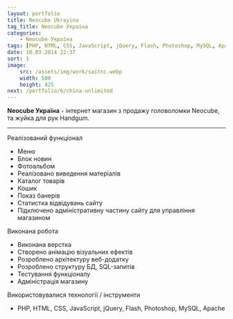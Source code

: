 ```yaml
---
layout: portfolio
title: Neocube Ukrayina
tag_title: Neocube Україна
categories:
    - Neocube Україна
tags: [PHP, HTML, CSS, JavaScript, jQuery, Flash, Photoshop, MySQL, Apache]
date: 10.03.2014 22:37
sort: 1
image: 
    src: /assets/img/work/saitnc.webp 
    width: 500
    height: 425
next: /portfolio/6/china-unlimited
---
```


**Neocube Україна** - інтернет магазин з продажу головоломки Neocube, та жуйка для рук Handgum.

---

Реалізований функціонал

* Меню
* Блок новин
* Фотоальбом
* Реалізовано виведення матеріалів
* Каталог товарів
* Кошик
* Показ банерів
* Статистка відвідувань сайту
* Підключено адміністративну частину сайту для управління магазином

Виконана робота

* Виконана верстка
* Створено анімацію візуальних ефектів
* Розроблено архітектуру веб-додатку
* Розроблено структуру БД, SQL-запитів
* Тестування функціоналу
* Адміністрація магазину

Використовувалися технології / інструменти

* PHP, HTML, CSS, JavaScript, jQuery, Flash, Photoshop, MySQL, Apache
